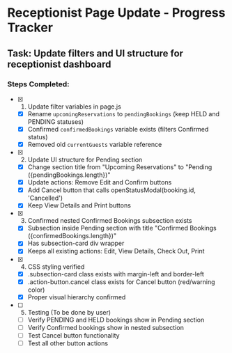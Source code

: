 # Receptionist Page Update - Progress Tracker

## Task: Update filters and UI structure for receptionist dashboard

### Steps Completed:

- [x] 1. Update filter variables in page.js
  - [x] Rename `upcomingReservations` to `pendingBookings` (keep HELD and PENDING statuses)
  - [x] Confirmed `confirmedBookings` variable exists (filters Confirmed status)
  - [x] Removed old `currentGuests` variable reference

- [x] 2. Update UI structure for Pending section
  - [x] Change section title from "Upcoming Reservations" to "Pending ({pendingBookings.length})"
  - [x] Update actions: Remove Edit and Confirm buttons
  - [x] Add Cancel button that calls openStatusModal(booking.id, 'Cancelled')
  - [x] Keep View Details and Print buttons

- [x] 3. Confirmed nested Confirmed Bookings subsection exists
  - [x] Subsection inside Pending section with title "Confirmed Bookings ({confirmedBookings.length})"
  - [x] Has subsection-card div wrapper
  - [x] Keeps all existing actions: Edit, View Details, Check Out, Print

- [x] 4. CSS styling verified
  - [x] .subsection-card class exists with margin-left and border-left
  - [x] .action-button.cancel class exists for Cancel button (red/warning color)
  - [x] Proper visual hierarchy confirmed

- [ ] 5. Testing (To be done by user)
  - [ ] Verify PENDING and HELD bookings show in Pending section
  - [ ] Verify Confirmed bookings show in nested subsection
  - [ ] Test Cancel button functionality
  - [ ] Test all other button actions
